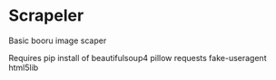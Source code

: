 # Scrapeler
Basic booru image scaper

Requires pip install of
beautifulsoup4
pillow
requests
fake-useragent
html5lib